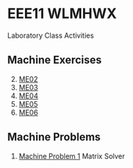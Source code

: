 # EEE11 WLMHWX
Laboratory Class Activities

## Machine Exercises

2. [ME02](me02)
3. [ME03](me03)
4. [ME04](me04)
5. [ME05](me05)
6. [ME06](me06)

## Machine Problems

1. [Machine Problem 1](mp1) Matrix Solver
